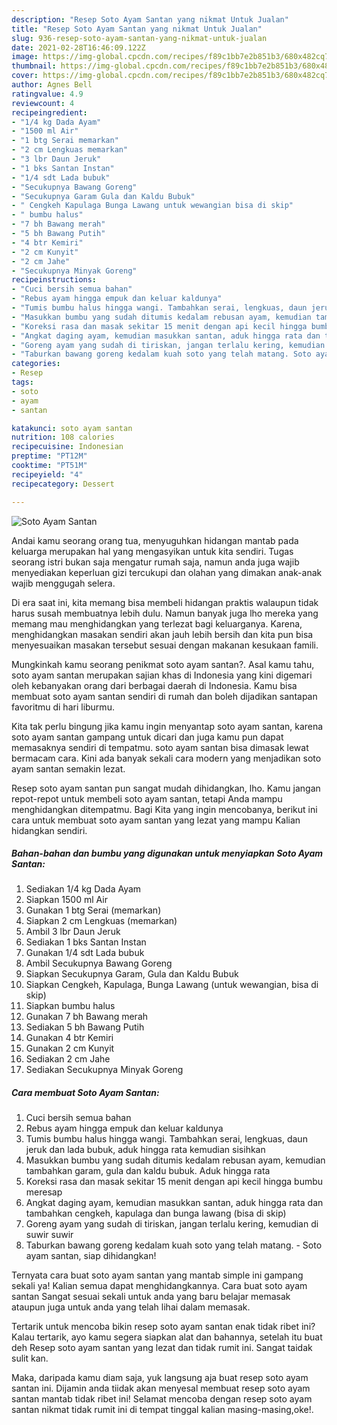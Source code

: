 ```yaml
---
description: "Resep Soto Ayam Santan yang nikmat Untuk Jualan"
title: "Resep Soto Ayam Santan yang nikmat Untuk Jualan"
slug: 936-resep-soto-ayam-santan-yang-nikmat-untuk-jualan
date: 2021-02-28T16:46:09.122Z
image: https://img-global.cpcdn.com/recipes/f89c1bb7e2b851b3/680x482cq70/soto-ayam-santan-foto-resep-utama.jpg
thumbnail: https://img-global.cpcdn.com/recipes/f89c1bb7e2b851b3/680x482cq70/soto-ayam-santan-foto-resep-utama.jpg
cover: https://img-global.cpcdn.com/recipes/f89c1bb7e2b851b3/680x482cq70/soto-ayam-santan-foto-resep-utama.jpg
author: Agnes Bell
ratingvalue: 4.9
reviewcount: 4
recipeingredient:
- "1/4 kg Dada Ayam"
- "1500 ml Air"
- "1 btg Serai memarkan"
- "2 cm Lengkuas memarkan"
- "3 lbr Daun Jeruk"
- "1 bks Santan Instan"
- "1/4 sdt Lada bubuk"
- "Secukupnya Bawang Goreng"
- "Secukupnya Garam Gula dan Kaldu Bubuk"
- " Cengkeh Kapulaga Bunga Lawang untuk wewangian bisa di skip"
- " bumbu halus"
- "7 bh Bawang merah"
- "5 bh Bawang Putih"
- "4 btr Kemiri"
- "2 cm Kunyit"
- "2 cm Jahe"
- "Secukupnya Minyak Goreng"
recipeinstructions:
- "Cuci bersih semua bahan"
- "Rebus ayam hingga empuk dan keluar kaldunya"
- "Tumis bumbu halus hingga wangi. Tambahkan serai, lengkuas, daun jeruk dan lada bubuk, aduk hingga rata kemudian sisihkan"
- "Masukkan bumbu yang sudah ditumis kedalam rebusan ayam, kemudian tambahkan garam, gula dan kaldu bubuk. Aduk hingga rata"
- "Koreksi rasa dan masak sekitar 15 menit dengan api kecil hingga bumbu meresap"
- "Angkat daging ayam, kemudian masukkan santan, aduk hingga rata dan tambahkan cengkeh, kapulaga dan bunga lawang (bisa di skip)"
- "Goreng ayam yang sudah di tiriskan, jangan terlalu kering, kemudian di suwir suwir"
- "Taburkan bawang goreng kedalam kuah soto yang telah matang. Soto ayam santan, siap dihidangkan!"
categories:
- Resep
tags:
- soto
- ayam
- santan

katakunci: soto ayam santan 
nutrition: 108 calories
recipecuisine: Indonesian
preptime: "PT12M"
cooktime: "PT51M"
recipeyield: "4"
recipecategory: Dessert

---
```



![Soto Ayam Santan](https://img-global.cpcdn.com/recipes/f89c1bb7e2b851b3/680x482cq70/soto-ayam-santan-foto-resep-utama.jpg)

Andai kamu seorang orang tua, menyuguhkan hidangan mantab pada keluarga merupakan hal yang mengasyikan untuk kita sendiri. Tugas seorang istri bukan saja mengatur rumah saja, namun anda juga wajib menyediakan keperluan gizi tercukupi dan olahan yang dimakan anak-anak wajib menggugah selera.

Di era  saat ini, kita memang bisa membeli hidangan praktis walaupun tidak harus susah membuatnya lebih dulu. Namun banyak juga lho mereka yang memang mau menghidangkan yang terlezat bagi keluarganya. Karena, menghidangkan masakan sendiri akan jauh lebih bersih dan kita pun bisa menyesuaikan masakan tersebut sesuai dengan makanan kesukaan famili. 



Mungkinkah kamu seorang penikmat soto ayam santan?. Asal kamu tahu, soto ayam santan merupakan sajian khas di Indonesia yang kini digemari oleh kebanyakan orang dari berbagai daerah di Indonesia. Kamu bisa membuat soto ayam santan sendiri di rumah dan boleh dijadikan santapan favoritmu di hari liburmu.

Kita tak perlu bingung jika kamu ingin menyantap soto ayam santan, karena soto ayam santan gampang untuk dicari dan juga kamu pun dapat memasaknya sendiri di tempatmu. soto ayam santan bisa dimasak lewat bermacam cara. Kini ada banyak sekali cara modern yang menjadikan soto ayam santan semakin lezat.

Resep soto ayam santan pun sangat mudah dihidangkan, lho. Kamu jangan repot-repot untuk membeli soto ayam santan, tetapi Anda mampu menghidangkan ditempatmu. Bagi Kita yang ingin mencobanya, berikut ini cara untuk membuat soto ayam santan yang lezat yang mampu Kalian hidangkan sendiri.

<!--inarticleads1-->

##### Bahan-bahan dan bumbu yang digunakan untuk menyiapkan Soto Ayam Santan:

1. Sediakan 1/4 kg Dada Ayam
1. Siapkan 1500 ml Air
1. Gunakan 1 btg Serai (memarkan)
1. Siapkan 2 cm Lengkuas (memarkan)
1. Ambil 3 lbr Daun Jeruk
1. Sediakan 1 bks Santan Instan
1. Gunakan 1/4 sdt Lada bubuk
1. Ambil Secukupnya Bawang Goreng
1. Siapkan Secukupnya Garam, Gula dan Kaldu Bubuk
1. Siapkan  Cengkeh, Kapulaga, Bunga Lawang (untuk wewangian, bisa di skip)
1. Siapkan  bumbu halus
1. Gunakan 7 bh Bawang merah
1. Sediakan 5 bh Bawang Putih
1. Gunakan 4 btr Kemiri
1. Gunakan 2 cm Kunyit
1. Sediakan 2 cm Jahe
1. Sediakan Secukupnya Minyak Goreng




<!--inarticleads2-->

##### Cara membuat Soto Ayam Santan:

1. Cuci bersih semua bahan
1. Rebus ayam hingga empuk dan keluar kaldunya
1. Tumis bumbu halus hingga wangi. Tambahkan serai, lengkuas, daun jeruk dan lada bubuk, aduk hingga rata kemudian sisihkan
1. Masukkan bumbu yang sudah ditumis kedalam rebusan ayam, kemudian tambahkan garam, gula dan kaldu bubuk. Aduk hingga rata
1. Koreksi rasa dan masak sekitar 15 menit dengan api kecil hingga bumbu meresap
1. Angkat daging ayam, kemudian masukkan santan, aduk hingga rata dan tambahkan cengkeh, kapulaga dan bunga lawang (bisa di skip)
1. Goreng ayam yang sudah di tiriskan, jangan terlalu kering, kemudian di suwir suwir
1. Taburkan bawang goreng kedalam kuah soto yang telah matang. - Soto ayam santan, siap dihidangkan!




Ternyata cara buat soto ayam santan yang mantab simple ini gampang sekali ya! Kalian semua dapat menghidangkannya. Cara buat soto ayam santan Sangat sesuai sekali untuk anda yang baru belajar memasak ataupun juga untuk anda yang telah lihai dalam memasak.

Tertarik untuk mencoba bikin resep soto ayam santan enak tidak ribet ini? Kalau tertarik, ayo kamu segera siapkan alat dan bahannya, setelah itu buat deh Resep soto ayam santan yang lezat dan tidak rumit ini. Sangat taidak sulit kan. 

Maka, daripada kamu diam saja, yuk langsung aja buat resep soto ayam santan ini. Dijamin anda tiidak akan menyesal membuat resep soto ayam santan mantab tidak ribet ini! Selamat mencoba dengan resep soto ayam santan nikmat tidak rumit ini di tempat tinggal kalian masing-masing,oke!.

